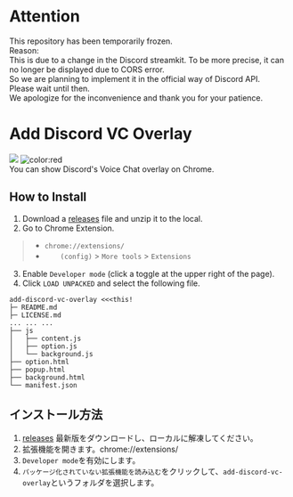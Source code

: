 # Attention
This repository has been temporarily frozen.  
Reason:  
This is due to a change in the Discord streamkit. To be more precise, it can no longer be displayed due to CORS error.  
So we are planning to implement it in the official way of Discord API.  
Please wait until then.  
We apologize for the inconvenience and thank you for your patience.  


# Add Discord VC Overlay
![](https://img.shields.io/github/v/release/rta-technology/add-discord-vc-overlay?include_prereleases&style=for-the-badge) ![color:red](https://img.shields.io/github/downloads/RTa-technology/Add-discord-vc-overlay/total?style=for-the-badge)   
You can show Discord's Voice Chat overlay on Chrome.

## How to Install
1. Download a [releases](https://github.com/RTa-technology/add-discord-vc-overlay/releases//) file and unzip it to the local.
2. Go to Chrome Extension.
> * `chrome://extensions/`
> * 　　`(config)` > `More tools` > `Extensions`
3. Enable `Developer mode` (click a toggle at the upper right of the page).
4. Click `LOAD UNPACKED` and select the following file.
```
add-discord-vc-overlay <<<this!
├─ README.md
├─ LICENSE.md
... ... ...
├── js
│   ├── content.js
│   ├── option.js
│   └── background.js
├── option.html
├── popup.html
├── background.html
└── manifest.json
```

## インストール方法
1. [releases](https://github.com/RTa-technology/add-discord-vc-overlay/releases/) 最新版をダウンロードし、ローカルに解凍してください。
2. 拡張機能を開きます。chrome://extensions/
3. `Developer mode`を有効にします。
4. `パッケージ化されていない拡張機能を読み込む`をクリックして、`add-discord-vc-overlay`というフォルダを選択します。

